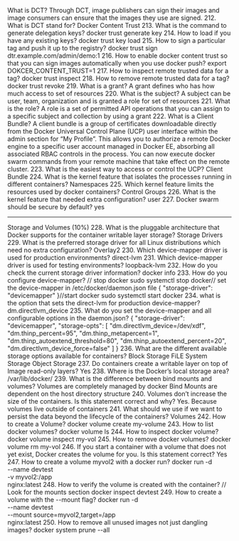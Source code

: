What is DCT?
Through DCT, image publishers can sign their images and image consumers can ensure that the images they use are signed.
212. What is DCT stand for?
Docker Content Trust
213. What is the command to generate delegation keys?
docker trust generate key
214. How to load if you have any existing keys?
docker trust key load
215. How to sign a particular tag and push it up to the registry?
docker trust sign dtr.example.com/admin/demo:1
216. How to enable docker content trust so that you can sign images automatically when you use docker push?
export DOKCER_CONTENT_TRUST=1
217. How to inspect remote trusted data for a tag?
docker trust inspect
218. How to remove remote trusted data for a tag?
docker trust revoke
219. What is a grant?
A grant defines who has how much access to set of resources
220. What is the subject?
A subject can be user, team, organization and is granted a role for set of resources
221. What is the role?
A role is a set of permitted API operations that you can assign to a specific subject and collection by using a grant
222. What is a Client Bundle?
A client bundle is a group of certificates downloadable directly from the Docker Universal Control Plane (UCP) user interface within the admin section for “My Profile”. This allows you to authorize a remote Docker engine to a specific user account managed in Docker EE, absorbing all associated RBAC controls in the process. You can now execute docker swarm commands from your remote machine that take effect on the remote cluster.
223. What is the easiest way to access or control the UCP?
Client Bundle
224. What is the kernel feature that isolates the processes running in different containers?
Namespaces
225. Which kernel feature limits the resources used by docker containers?
Control Groups
226. What is the kernel feature that needed extra configuration?
user
227. Docker swarm should be secure by default?
yes
________________________________________
Storage and Volumes (10%)
228. What is the pluggable architecture that Docker supports for the container writable layer storage?
Storage Drivers
229. What is the preferred storage driver for all Linux distributions which need no extra configuration?
Overlay2
230. Which device-mapper driver is used for production environments?
direct-lvm
231. Which device-mapper driver is used for testing environments?
loopback-lvm
232. How do you check the current storage driver information?
docker info
233. How do you configure device-mapper?
// stop docker
sudo systemctl stop docker// set the device-mapper in /etc/docker/daemon.json file
{
  "storage-driver": "devicemapper"
}//start docker
sudo systemctl start docker
234. what is the option that sets the direct-lvm for production device-mapper?
dm.directlvm_device
235. What do you set the device-mapper and all configurable options in the daemon.json?
{
  "storage-driver": "devicemapper",
  "storage-opts": [
    "dm.directlvm_device=/dev/xdf",
    "dm.thinp_percent=95",
    "dm.thinp_metapercent=1",
    "dm.thinp_autoextend_threshold=80",
    "dm.thinp_autoextend_percent=20",
    "dm.directlvm_device_force=false"
  ]
}
236. What are the different available storage options available for containers?
Block Storage
FiLE System Storage
Object Storage
237. Do containers create a writable layer on top of Image read-only layers?
Yes
238. Where is the Docker’s local storage area?
/var/lib/docker/<storage-driver>
239. What is the difference between bind mounts and volumes?
Volumes are completely managed by docker
Bind Mounts are dependent on the host directory structure
240. Volumes don’t increase the size of the containers. Is this statement correct and why?
Yes. Because volumes live outside of containers
241. What should we use if we want to persist the data beyond the lifecycle of the containers?
Volumes
242. How to create a Volume?
docker volume create my-volume
243. How to list docker volumes?
docker volume ls
244. How to inspect docker volume?
docker volume inspect my-vol
245. How to remove docker volumes?
docker volume rm my-vol
246. If you start a container with a volume that does not yet exist, Docker creates the volume for you. Is this statement correct?
Yes
247. How to create a volume myvol2 with a docker run?
docker run -d \
  --name devtest \
  -v myvol2:/app \
  nginx:latest
248. How to verify the volume is created with the container?
// Look for the mounts section
docker inspect devtest
249. How to create a volume with the --mount flag?
docker run -d \
  --name devtest \
  --mount source=myvol2,target=/app \
  nginx:latest
250. How to remove all unused images not just dangling images?
docker system prune --all

